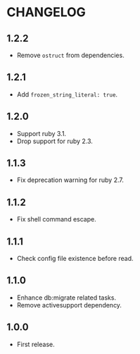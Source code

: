 # CHANGELOG

## 1.2.2

* Remove `ostruct` from dependencies.

## 1.2.1

* Add `frozen_string_literal: true`.

## 1.2.0

* Support ruby 3.1.
* Drop support for ruby 2.3.

## 1.1.3

* Fix deprecation warning for ruby 2.7.

## 1.1.2

* Fix shell command escape.

## 1.1.1

* Check config file existence before read.

## 1.1.0

* Enhance db:migrate related tasks.
* Remove activesupport dependency.

## 1.0.0

* First release.
